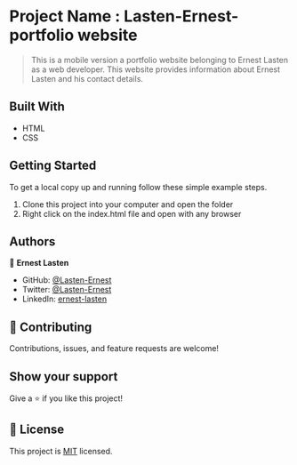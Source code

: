 # Project Name : Lasten-Ernest-portfolio website

> This is a mobile version a portfolio website belonging to Ernest Lasten as a web developer.
> This website provides information about Ernest Lasten and his contact details.


## Built With

- HTML
- CSS


## Getting Started
To get a local copy up and running follow these simple example steps.


1. Clone this project into your computer and open the folder
2. Right click on the index.html file and open with any browser


## Authors

👤 **Ernest Lasten**

- GitHub: [@Lasten-Ernest](https://github.com/Lasten-Ernest)
- Twitter: [@Lasten-Ernest](https://twitter.com/Lasten-Ernest)
- LinkedIn: [ernest-lasten](https://linkedin.com/in/ernest-lasten)


## 🤝 Contributing

Contributions, issues, and feature requests are welcome!


## Show your support

Give a ⭐️ if you like this project!


## 📝 License

This project is [MIT](./MIT.md) licensed.
